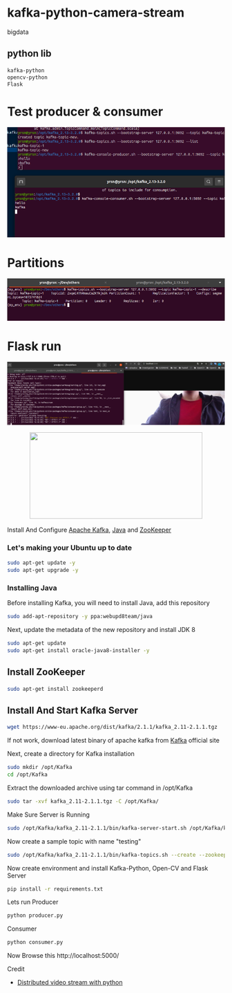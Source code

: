 # kafka-python-camera-stream
bigdata
## python lib
~~~
kafka-python
opencv-python
Flask
~~~
# Test producer & consumer
![imh](https://github.com/yerson001/kafka-python-camera-stream/blob/main/Selecci%C3%B3n_051.png)

# Partitions
![imh](https://github.com/yerson001/kafka-python-camera-stream/blob/main/Selecci%C3%B3n_052.png)

# Flask run 
![imh](https://github.com/yerson001/kafka-python-camera-stream/blob/main/Selecci%C3%B3n_054.png)

<p align="center">
  <img width="400" height="200" src="https://cdn-images-1.medium.com/max/600/1*iUWxneAQ_kozzLPkFsrakw.png">
</p>
 
Install And Configure [Apache Kafka](https://en.wikipedia.org/wiki/Apache_Kafka), [Java](https://en.wikipedia.org/wiki/Java_(programming_language)) and [ZooKeeper](https://en.wikipedia.org/wiki/Apache_ZooKeeper) 
### Let's making your Ubuntu up to date
```sh
sudo apt-get update -y
sudo apt-get upgrade -y
```
### Installing Java
Before installing Kafka, you will need to install Java, add this repository
```sh
sudo add-apt-repository -y ppa:webupd8team/java
```
Next, update the metadata of the new repository and install JDK 8
```sh
sudo apt-get update
sudo apt-get install oracle-java8-installer -y
```

## Install ZooKeeper
```sh
sudo apt-get install zookeeperd
```
## Install And Start Kafka Server
```sh
wget https://www-eu.apache.org/dist/kafka/2.1.1/kafka_2.11-2.1.1.tgz 
``` 
If not work, download latest binary of apache kafka from [Kafka](https://kafka.apache.org/downloads) official site

Next, create a directory for Kafka installation
```sh
sudo mkdir /opt/Kafka
cd /opt/Kafka
```
Extract the downloaded archive using tar command in /opt/Kafka
```sh
sudo tar -xvf kafka_2.11-2.1.1.tgz -C /opt/Kafka/
```
Make Sure Server is Running 
```sh
sudo /opt/Kafka/kafka_2.11-2.1.1/bin/kafka-server-start.sh /opt/Kafka/kafka_2.11-2.1.1/config/server.properties
```
Now create a sample topic with name "testing"
```sh
sudo /opt/Kafka/kafka_2.11-2.1.1/bin/kafka-topics.sh --create --zookeeper localhost:2181 --replication-factor 1  --partitions 1 --topic testing
```
Now create environment and install Kafka-Python, Open-CV and Flask Server
```sh
pip install -r requirements.txt
```
Lets run Producer
```sh
python producer.py 
```
Consumer
```sh
python consumer.py
```
Now Browse this
http://localhost:5000/

Credit
- [Distributed video stream with python](https://scotch.io/tutorials/build-a-distributed-streaming-system-with-apache-kafka-and-python)
